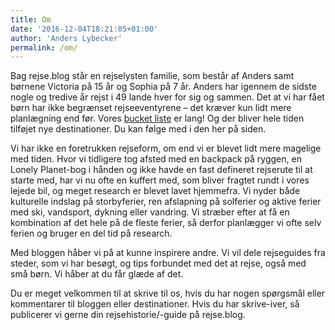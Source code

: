 ```yaml
---
title: Om
date: '2016-12-04T18:21:05+01:00'
author: 'Anders Lybecker'
permalink: /om/
---
```


Bag rejse.blog står en rejselysten familie, som består af Anders samt børnene Victoria på 15 år og Sophia på 7 år. Anders har igennem de sidste nogle og tredive år rejst i 49 lande hver for sig og sammen. Det at vi har fået børn har ikke begrænset rejseeventyrene – det kræver kun lidt mere planlægning end før. Vores [bucket liste](/bucket-list/) er lang! Og der bliver hele tiden tilføjet nye destinationer. Du kan følge med i den her på siden.

Vi har ikke en foretrukken rejseform, om end vi er blevet lidt mere magelige med tiden. Hvor vi tidligere tog afsted med en backpack på ryggen, en Lonely Planet-bog i hånden og ikke havde en fast defineret rejserute til at starte med, har vi nu ofte en kuffert med, som bliver fragtet rundt i vores lejede bil, og meget research er blevet lavet hjemmefra. Vi nyder både kulturelle indslag på storbyferier, ren afslapning på solferier og aktive ferier med ski, vandsport, dykning eller vandring. Vi stræber efter at få en kombination af det hele på de fleste ferier, så derfor planlægger vi ofte selv ferien og bruger en del tid på research.

Med bloggen håber vi på at kunne inspirere andre. Vi vil dele rejseguides fra steder, som vi har besøgt, og tips forbundet med det at rejse, også med små børn. Vi håber at du får glæde af det.

Du er meget velkommen til at skrive til os, hvis du har nogen spørgsmål eller kommentarer til bloggen eller destinationer. Hvis du har skrive-iver, så publicerer vi gerne din rejsehistorie/-guide på rejse.blog.